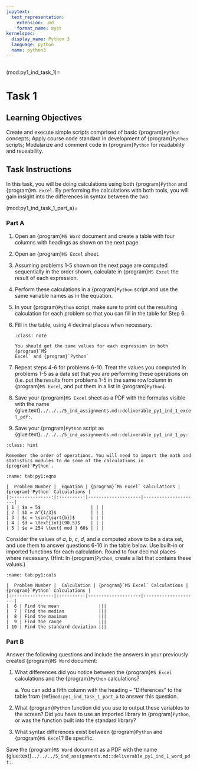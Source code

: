 ```yaml
---
jupytext:
  text_representation:
    extension: .md
    format_name: myst
kernelspec:
  display_name: Python 3
  language: python
  name: python3
---
```

```{include} /macros.md
```

(mod:py1_ind_task_1)=
# Task 1

## Learning Objectives 

Create and execute simple scripts comprised of basic {program}`Python` concepts;
Apply course code standard in development of {program}`Python` scripts;
Modularize and comment code in {program}`Python` for readability and
reusability.
 
## Task Instructions

In this task, you will be doing calculations using both {program}`Python` and
{program}`MS Excel`. By performing the calculations with both tools, you will
gain insight into the differences in syntax between the two

(mod:py1_ind_task_1_part_a)=
### Part A

1. Open an {program}`MS Word` document and create a table with four columns with
   headings as shown on the next page. 

2. Open an {program}`MS Excel` sheet. 

3. Assuming problems 1-5 shown on the next page are computed sequentially in the
   order shown, calculate in {program}`MS Excel` the result of each expression. 

4. Perform these calculations in a {program}`Python` script and use the same
   variable names as in the equation. 

5. In your {program}`Python` script, make sure to print out the resulting
   calculation for each problem so that you can fill in the table for Step 6. 

6. Fill in the table, using 4 decimal places when necessary.

   ```{admonition} Note
   :class: note

   You should get the same values for each expression in both {program}`MS
   Excel` and {program}`Python`
   ```

7. Repeat steps 4-6 for problems 6-10. Treat the values you computed in problems
   1-5 as a data set that you are performing these operations on (i.e. put the
   results from problems 1-5 in the same row/column in {program}`MS Excel`, and
   put them in a list in {program}`Python`). 

8. Save your {program}`MS Excel` sheet as a PDF with the formulas visible with
   the name {glue:text}`../../../5_ind_assignments.md::deliverable_py1_ind_1_excel_pdf:`.

9. Save your {program}`Python` script as
   {glue:text}`../../../5_ind_assignments.md::deliverable_py1_ind_1_py:`.


```{admonition} Hint
:class: hint

Remember the order of operations. You will need to import the math and
statistics modules to do some of the calculations in {program}`Python`. 
```


```{table} Equations in MS Excel and Python
:name: tab:py1:eqns

|  Problem Number |  Equation | {program}`MS Excel` Calculations | {program}`Python` Calculations |
|:---------------:|:---------:|--------------------|---------------------|
| 1 | $a = 5$                   | | |
| 2 | $b = a^{1/3}$             | | |
| 3 | $c = \sin(\sqrt{b})$      | | |
| 4 | $d = \text{int}(90.5)$    | | |
| 5 | $e = 254 \text{ mod } 66$ | | |
```

Consider the values of $a$, $b$, $c$, $d$, and $e$ computed above to be a data set, and
use them to answer questions 6-10 in the table below. Use built-in or imported
functions for each calculation. Round to four decimal places where necessary.
(Hint: In {program}`Python`, create a list that contains these values.)

```{table} Calculations in MS Excel and Python
:name: tab:py1:cals

|  Problem Number |  Calculation | {program}`MS Excel` Calculations | {program}`Python` Calculations |
|:---------------:|:---------:|--------------------|---------------------|
|  6 | Find the mean               |||
|  7 | Find the median             |||
|  8 | Find the maximum            |||
|  9 | Find the range              |||
| 10 | Find the standard deviation |||
```


### Part B

Answer the following questions and include the answers in your previously
created {program}`MS Word` document: 

1. What differences did you notice between the {program}`MS Excel` calculations
   and the {program}`Python` calculations? 

   a. You can add a fifth column with the heading – "Differences" to the table
      from {ref}`mod:py1_ind_task_1_part_a` to answer this question.  

2. What {program}`Python` function did you use to output these variables to the screen? Did
   you have to use an imported library in {program}`Python`, or was the function built into
the standard library? 

3. What syntax differences exist between {program}`Python` and {program}`MS
   Excel`? Be specific. 
 
Save the {program}`MS Word` document as a PDF with the name
{glue:text}`../../../5_ind_assignments.md::deliverable_py1_ind_1_word_pdf:`.